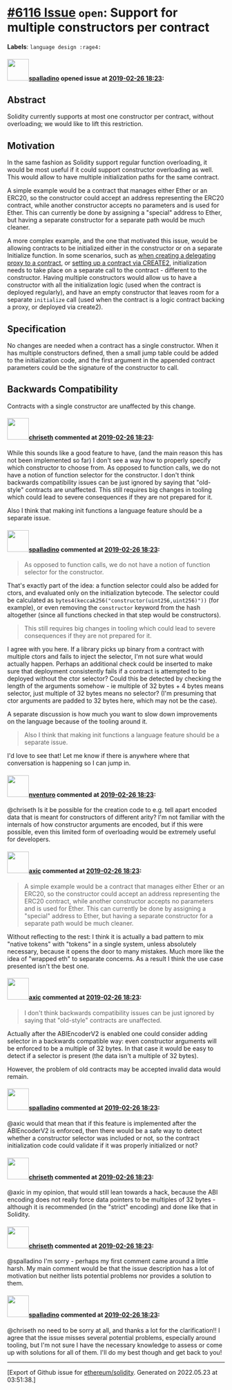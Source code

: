 # [\#6116 Issue](https://github.com/ethereum/solidity/issues/6116) `open`: Support for multiple constructors per contract
**Labels**: `language design :rage4:`


#### <img src="https://avatars.githubusercontent.com/u/429604?u=dd43871a99d6aa774aecd4cfc9a8bf33a5669a1b&v=4" width="50">[spalladino](https://github.com/spalladino) opened issue at [2019-02-26 18:23](https://github.com/ethereum/solidity/issues/6116):

## Abstract

Solidity currently supports at most one constructor per contract, without overloading; we would like to lift this restriction.

## Motivation

In the same fashion as Solidity support regular function overloading, it would be most useful if it could support constructor overloading as well. This would allow to have multiple initialization paths for the same contract. 

A simple example would be a contract that manages either Ether or an ERC20, so the constructor could accept an address representing the ERC20 contract, while another constructor accepts no parameters and is used for Ether. This can currently be done by assigning a "special" address to Ether, but having a separate constructor for a separate path would be much cleaner.

A more complex example, and the one that motivated this issue, would be allowing contracts to be initialized either in the constructor or on a separate Initialize function. In some scenarios, such as [when creating a delegating proxy to a contract](https://docs.zeppelinos.org/docs/writing_contracts.html#initializers), or [setting up a contract via CREATE2](https://github.com/OpenZeppelin/openzeppelin-solidity/issues/1651), initialization needs to take place on a separate call to the contract - different to the constructor. Having multiple constructors would allow us to have a constructor with all the initialization logic (used when the contract is deployed regularly), and have an empty constructor that leaves room for a separate `initialize` call (used when the contract is a logic contract backing a proxy, or deployed via create2).

## Specification

No changes are needed when a contract has a single constructor. When it has multiple constructors defined, then a small jump table could be added to the initialization code, and the first argument in the appended contract parameters could be the signature of the constructor to call.

## Backwards Compatibility

Contracts with a single constructor are unaffected by this change.

#### <img src="https://avatars.githubusercontent.com/u/9073706?v=4" width="50">[chriseth](https://github.com/chriseth) commented at [2019-02-26 18:23](https://github.com/ethereum/solidity/issues/6116#issuecomment-467556199):

While this sounds like a good feature to have, (and the main reason this has not been implemented so far) I don't see a way how to properly specify which constructor to choose from. As opposed to function calls, we do not have a notion of function selector for the constructor. I don't think backwards compatibility issues can be just ignored by saying that "old-style" contracts are unaffected. This still requires big changes in tooling which could lead to severe consequences if they are not prepared for it.

Also I think that making init functions a language feature should be a separate issue.

#### <img src="https://avatars.githubusercontent.com/u/429604?u=dd43871a99d6aa774aecd4cfc9a8bf33a5669a1b&v=4" width="50">[spalladino](https://github.com/spalladino) commented at [2019-02-26 18:23](https://github.com/ethereum/solidity/issues/6116#issuecomment-467560702):

> As opposed to function calls, we do not have a notion of function selector for the constructor.

That's exactly part of the idea: a function selector could also be added for ctors, and evaluated only on the initialization bytecode. The selector could be calculated as `bytes4(keccak256("constructor(uint256,uint256)"))` (for example), or even removing the `constructor` keyword from the hash altogether (since all functions checked in that step would be constructors).

> This still requires big changes in tooling which could lead to severe consequences if they are not prepared for it.

I agree with you here. If a library picks up binary from a contract with multiple ctors and fails to inject the selector, I'm not sure what would actually happen. Perhaps an additional check could be inserted to make sure that deployment consistently fails if a contract is attempted to be deployed without the ctor selector? Could this be detected by checking the length of the arguments somehow - ie multiple of 32 bytes + 4 bytes means selector, just multiple of 32 bytes means no selector? (I'm presuming that ctor arguments are padded to 32 bytes here, which may not be the case).

A separate discussion is how much you want to slow down improvements on the language because of the tooling around it.

> Also I think that making init functions a language feature should be a separate issue.

I'd love to see that! Let me know if there is anywhere where that conversation is happening so I can jump in.

#### <img src="https://avatars.githubusercontent.com/u/2530770?u=a2b81f85d207864b7db06415db53010c21633b33&v=4" width="50">[nventuro](https://github.com/nventuro) commented at [2019-02-26 18:23](https://github.com/ethereum/solidity/issues/6116#issuecomment-467560980):

@chriseth Is it be possible for the creation code to e.g. tell apart encoded data that is meant for constructors of different arity? I'm not familiar with the internals of how constructor arguments are encoded, but if this were possible, even this limited form of overloading would be extremely useful for developers.

#### <img src="https://avatars.githubusercontent.com/u/20340?v=4" width="50">[axic](https://github.com/axic) commented at [2019-02-26 18:23](https://github.com/ethereum/solidity/issues/6116#issuecomment-467581039):

> A simple example would be a contract that manages either Ether or an ERC20, so the constructor could accept an address representing the ERC20 contract, while another constructor accepts no parameters and is used for Ether. This can currently be done by assigning a "special" address to Ether, but having a separate constructor for a separate path would be much cleaner.

Without reflecting to the rest: I think it is actually a bad pattern to mix "native tokens" with "tokens" in a single system, unless absolutely necessary, because it opens the door to many mistakes. Much more like the idea of "wrapped eth" to separate concerns. As a result I think the use case presented isn't the best one.

#### <img src="https://avatars.githubusercontent.com/u/20340?v=4" width="50">[axic](https://github.com/axic) commented at [2019-02-26 18:23](https://github.com/ethereum/solidity/issues/6116#issuecomment-467582202):

> I don't think backwards compatibility issues can be just ignored by saying that "old-style" contracts are unaffected.

Actually after the ABIEncoderV2 is enabled one could consider adding selector in a backwards compatible way: even constructor arguments will be enforced to be a multiple of 32 bytes. In that case it would be easy to detect if a selector is present (the data isn't a multiple of 32 bytes).

However, the problem of old contracts may be accepted invalid data would remain.

#### <img src="https://avatars.githubusercontent.com/u/429604?u=dd43871a99d6aa774aecd4cfc9a8bf33a5669a1b&v=4" width="50">[spalladino](https://github.com/spalladino) commented at [2019-02-26 18:23](https://github.com/ethereum/solidity/issues/6116#issuecomment-467589637):

@axic would that mean that if this feature is implemented after the ABIEncoderV2 is enforced, then there would be a safe way to detect whether a constructor selector was included or not, so the contract initialization code could validate if it was properly initialized or not?

#### <img src="https://avatars.githubusercontent.com/u/9073706?v=4" width="50">[chriseth](https://github.com/chriseth) commented at [2019-02-26 18:23](https://github.com/ethereum/solidity/issues/6116#issuecomment-467799368):

@axic in my opinion, that would still lean towards a hack, because the ABI encoding does not really force data pointers to be multiples of 32 bytes - although it is recommended (in the "strict" encoding) and done like that in Solidity.

#### <img src="https://avatars.githubusercontent.com/u/9073706?v=4" width="50">[chriseth](https://github.com/chriseth) commented at [2019-02-26 18:23](https://github.com/ethereum/solidity/issues/6116#issuecomment-467800626):

@spalladino I'm sorry - perhaps my first comment came around a little harsh. My main comment would be that the issue description has a lot of motivation but neither lists potential problems nor provides a solution to them.

#### <img src="https://avatars.githubusercontent.com/u/429604?u=dd43871a99d6aa774aecd4cfc9a8bf33a5669a1b&v=4" width="50">[spalladino](https://github.com/spalladino) commented at [2019-02-26 18:23](https://github.com/ethereum/solidity/issues/6116#issuecomment-467897351):

@chriseth no need to be sorry at all, and thanks a lot for the clarification!! I agree that the issue misses several potential problems, especially around tooling, but I'm not sure I have the necessary knowledge to assess or come up with solutions for all of them. I'll do my best though and get back to you!


-------------------------------------------------------------------------------



[Export of Github issue for [ethereum/solidity](https://github.com/ethereum/solidity). Generated on 2022.05.23 at 03:51:38.]
